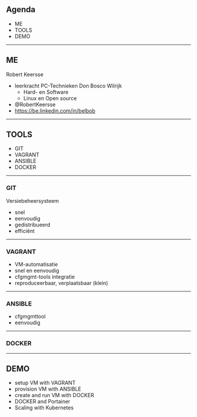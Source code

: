 ## Agenda

* ME
* TOOLS
* DEMO

---

## ME

Robert Keersse

* leerkracht PC-Technieken Don Bosco Wilrijk
  - Hard- en Software
  - Linux en Open source
* @RobertKeersse
* https://be.linkedin.com/in/belbob  

---

## TOOLS

* GIT
* VAGRANT
* ANSIBLE
* DOCKER

---

### GIT

Versiebeheersysteem
  - snel
  - eenvoudig
  - gedistribueerd
  - efficiënt

---

### VAGRANT

* VM-automatisatie
* snel en eenvoudig
* cfgmgmt-tools integratie
* reproduceerbaar, verplaatsbaar (klein)

---

### ANSIBLE

* cfgmgmttool
* eenvoudig

---

### DOCKER


---

## DEMO

* setup VM with VAGRANT
* provision VM with ANSIBLE
* create and run VM with DOCKER
* DOCKER and Portainer
* Scaling with Kubernetes
